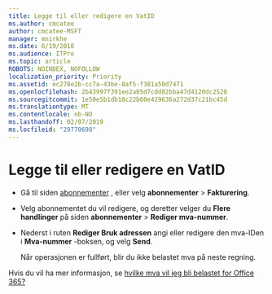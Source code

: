 ```yaml
---
title: Legge til eller redigere en VatID
ms.author: cmcatee
author: cmcatee-MSFT
manager: mnirkhe
ms.date: 6/19/2018
ms.audience: ITPro
ms.topic: article
ROBOTS: NOINDEX, NOFOLLOW
localization_priority: Priority
ms.assetid: ec278e2b-cc7a-43be-8af5-f381a50d7471
ms.openlocfilehash: 2b43997f391ee2a05d7cdd82bba47d4120dc2528
ms.sourcegitcommit: 1e50e5b1db18c22b60e429636a272d37c21bc45d
ms.translationtype: MT
ms.contentlocale: nb-NO
ms.lasthandoff: 02/07/2019
ms.locfileid: "29770698"
---
```

# <a name="how-to-add-or-edit-a-vatid"></a>Legge til eller redigere en VatID

- Gå til siden [abonnementer](https://go.microsoft.com/fwlink/p/?linkid=842054) , eller velg **abonnementer** \> **Fakturering**.
    
- Velg abonnementet du vil redigere, og deretter velger du **Flere handlinger** på siden **abonnementer** \> **Rediger mva-nummer**.
    
- Nederst i ruten **Rediger Bruk adressen** angi eller redigere den mva-IDen i **Mva-nummer** -boksen, og velg **Send**.
    
    Når operasjonen er fullført, blir du ikke belastet mva på neste regning.
    
Hvis du vil ha mer informasjon, se [hvilke mva vil jeg bli belastet for Office 365?](https://support.office.com/article/7e77382b-b966-4ad5-a515-9e629a777a22.aspx)
  

